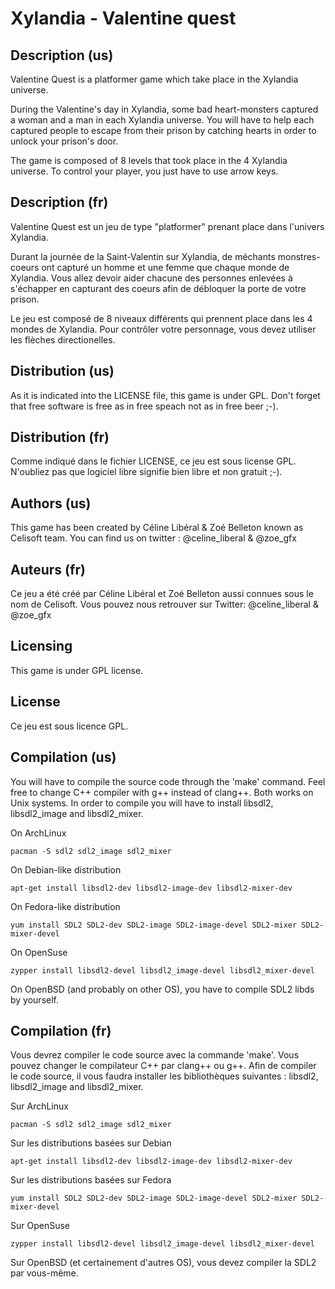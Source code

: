 Xylandia - Valentine quest
==========================

Description (us)
----------------

Valentine Quest is a platformer game which take place in the Xylandia universe.

During the Valentine's day in Xylandia, some bad heart-monsters captured a woman and a man in each Xylandia universe.
You will have to help each captured people to escape from their prison by catching hearts in order to unlock your prison's door.

The game is composed of 8 levels that took place in the 4 Xylandia universe. To control your player, you just have to use arrow keys.

Description (fr)
----------------

Valentine Quest est un jeu de type "platformer" prenant place dans l'univers Xylandia.

Durant la journée de la Saint-Valentin sur Xylandia, de méchants monstres-coeurs ont capturé un homme et une femme que chaque monde de Xylandia.
Vous allez devoir aider chacune des personnes enlevées à s'échapper en capturant des coeurs afin de débloquer la porte de votre prison.

Le jeu est composé de 8 niveaux différents qui prennent place dans les 4 mondes de Xylandia. Pour contrôler votre personnage, vous devez utiliser les flèches directionelles.

Distribution (us)
-----------------

As it is indicated into the LICENSE file, this game is under GPL. Don't forget that free software is free as in free speach not as in free beer ;-).

Distribution (fr)
-----------------

Comme indiqué dans le fichier LICENSE, ce jeu est sous license GPL. N'oubliez pas que logiciel libre signifie bien libre et non gratuit ;-).

Authors (us)
------------

This game has been created by Céline Libéral & Zoé Belleton known as Celisoft team.
You can find us on twitter : @celine_liberal & @zoe_gfx

Auteurs (fr)
------------

Ce jeu a été créé par Céline Libéral et Zoé Belleton aussi connues sous le nom de Celisoft.
Vous pouvez nous retrouver sur Twitter: @celine_liberal & @zoe_gfx

Licensing
---------

This game is under GPL license.

License
-------

Ce jeu est sous licence GPL.

Compilation (us)
----------------

You will have to compile the source code through the 'make' command. Feel free to change C++ compiler with g++ instead of clang++. Both works on Unix systems.
In order to compile you will have to install libsdl2, libsdl2_image and libsdl2_mixer.

On ArchLinux
```
pacman -S sdl2 sdl2_image sdl2_mixer
```

On Debian-like distribution
```
apt-get install libsdl2-dev libsdl2-image-dev libsdl2-mixer-dev
```

On Fedora-like distribution
```
yum install SDL2 SDL2-dev SDL2-image SDL2-image-devel SDL2-mixer SDL2-mixer-devel
```

On OpenSuse
```
zypper install libsdl2-devel libsdl2_image-devel libsdl2_mixer-devel
```

On OpenBSD (and probably on other OS), you have to compile SDL2 libds by yourself.

Compilation (fr)
----------------

Vous devrez compiler le code source avec la commande 'make'. Vous pouvez changer le compilateur C++ par clang++ ou g++.
Afin de compiler le code source, il vous faudra installer les bibliothèques suivantes : libsdl2, libsdl2_image and libsdl2_mixer.

Sur ArchLinux
```
pacman -S sdl2 sdl2_image sdl2_mixer
```

Sur les distributions basées sur Debian
```
apt-get install libsdl2-dev libsdl2-image-dev libsdl2-mixer-dev
```

Sur les distributions basées sur Fedora
```
yum install SDL2 SDL2-dev SDL2-image SDL2-image-devel SDL2-mixer SDL2-mixer-devel
```

Sur OpenSuse
```
zypper install libsdl2-devel libsdl2_image-devel libsdl2_mixer-devel
```

Sur OpenBSD (et certainement d'autres OS), vous devez compiler la SDL2 par vous-même.

